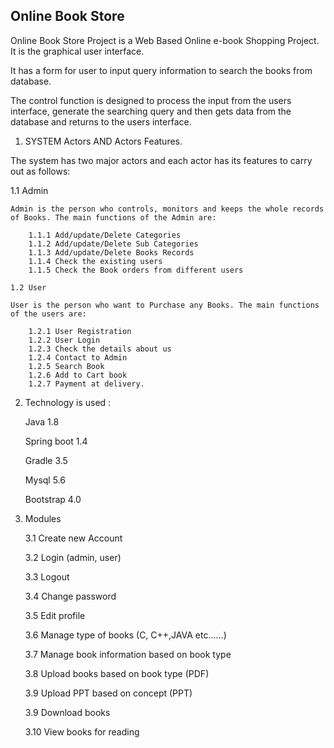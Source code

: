 Online Book Store
-----------------------------
Online Book Store Project is a Web Based Online e-book Shopping Project. It is the graphical user interface.

It has a form for user to input query information to search the books from database.

The control function is designed to process the input from the users interface, generate the searching query and then gets data from the database and returns to the users interface.

1. SYSTEM Actors AND Actors Features.

The system has two major actors and each actor has its features to carry out as follows:

1.1 Admin
		
    Admin is the person who controls, monitors and keeps the whole records of Books. The main functions of the Admin are:

		1.1.1 Add/update/Delete Categories
		1.1.2 Add/update/Delete Sub Categories
		1.1.3 Add/update/Delete Books Records
		1.1.4 Check the existing users
		1.1.5 Check the Book orders from different users
		
	1.2 User
		
    User is the person who want to Purchase any Books. The main functions of the users are:

		1.2.1 User Registration
		1.2.2 User Login
		1.2.3 Check the details about us
		1.2.4 Contact to Admin
		1.2.5 Search Book
		1.2.6 Add to Cart book
		1.2.7 Payment at delivery.

2. Technology is used :
	
	Java 1.8
  
	Spring boot 1.4
  
	Gradle 3.5
  
	Mysql 5.6
  
	Bootstrap 4.0

3. Modules

	3.1 Create new Account
  
	3.2 Login (admin, user)
  
	3.3 Logout
  
	3.4 Change password
  
	3.5 Edit profile
  
	3.6 Manage type of books (C, C++,JAVA etc......)
  
	3.7 Manage book information based on book type
  
	3.8 Upload books based on book type (PDF)
  
	3.9 Upload PPT based on concept (PPT)
  
	3.9 Download books
  
	3.10 View books for reading

	
